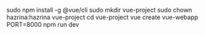 sudo npm install -g @vue/cli
sudo mkdir vue-project
sudo chown hazrina:hazrina vue-project
cd vue-project
vue create vue-webapp
PORT=8000 npm run dev